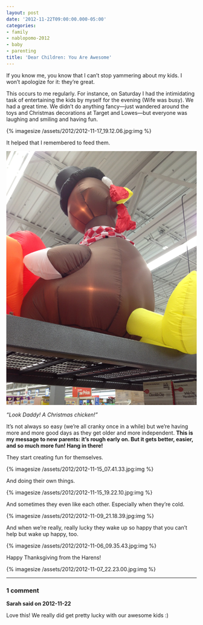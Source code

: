 ```yaml
---
layout: post
date: '2012-11-22T09:00:00.000-05:00'
categories:
- family
- nablopomo-2012
- baby
- parenting
title: 'Dear Children: You Are Awesome'
---
```


If you know me, you know that I can’t stop yammering about my kids. I won’t apologize for it: they’re great.

This occurs to me regularly. For instance, on Saturday I had the intimidating task of entertaining the kids by myself for the evening (Wife was busy). We had a great time. We didn’t do anything fancy—just wandered around the toys and Christmas decorations at Target and Lowes—but everyone was laughing and smiling and having fun.  

{% imagesize /assets/2012/2012-11-17_19.12.06.jpg:img %}

It helped that I remembered to feed them.

![](/assets/2012/2012-11-16_18.35.58.jpg)  

*“Look Daddy! A Christmas chicken!”*

It’s not always so easy (we’re all cranky once in a while) but we’re having more and more good days as they get older and more independent. **This is my message to new parents: it’s rough early on. But it gets better, easier, and so much more fun! Hang in there!**

They start creating fun for themselves.

{% imagesize /assets/2012/2012-11-15_07.41.33.jpg:img %}

And doing their own things.

{% imagesize /assets/2012/2012-11-15_19.22.10.jpg:img %}

And sometimes they even like each other. Especially when they’re cold.

{% imagesize /assets/2012/2012-11-09_21.18.39.jpg:img %}

And when we’re really, really lucky they wake up so happy that you can’t help but wake up happy, too.

{% imagesize /assets/2012/2012-11-06_09.35.43.jpg:img %}

Happy Thanksgiving from the Harens!

{% imagesize /assets/2012/2012-11-07_22.23.00.jpg:img %}

---

### 1 comment

**Sarah said on 2012-11-22**

Love this! We really did get pretty lucky with our awesome kids :)


